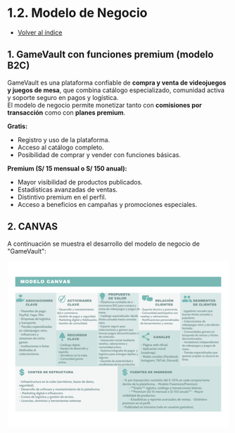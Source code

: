 # 1.2. Modelo de Negocio
- [Volver al índice](/1/1.md)

## 1. GameVault con funciones premium (modelo B2C)  
GameVault es una plataforma confiable de **compra y venta de videojuegos y juegos de mesa**, que combina catálogo especializado, comunidad activa y soporte seguro en pagos y logística.  
El modelo de negocio permite monetizar tanto con **comisiones por transacción** como con **planes premium**.  

**Gratis:**  
- Registro y uso de la plataforma.  
- Acceso al catálogo completo.  
- Posibilidad de comprar y vender con funciones básicas.  

**Premium (S/ 15 mensual o S/ 150 anual):**  
- Mayor visibilidad de productos publicados.  
- Estadísticas avanzadas de ventas.  
- Distintivo premium en el perfil.  
- Acceso a beneficios en campañas y promociones especiales.  

## 2. CANVAS
A continuación se muestra el desarrollo del modelo de negocio de "GameVault":

![Imagen del canvas](Canva.png)
